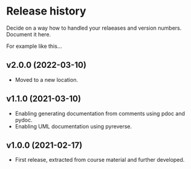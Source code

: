 Release history
========================

Decide on a way how to handled your relaeases and version numbers. Document it here.

For example like this...



v2.0.0 (2022-03-10)
------------------------

* Moved to a new location.



v1.1.0 (2021-03-10)
------------------------

* Enabling generating documentation from comments using pdoc and pydoc.
* Enabling UML documentation using pyreverse.



v1.0.0 (2021-02-17)
------------------------

* First release, extracted from course material and further developed.
